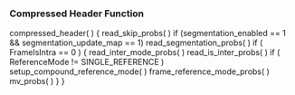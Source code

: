 ### Compressed Header Function

<div class="syntax">
compressed_header( ) {
    read_skip_probs( )
    if (segmentation_enabled == 1 && segmentation_update_map == 1)
        read_segmentation_probs( )
    if ( FrameIsIntra == 0 ) {
        read_inter_mode_probs( )
        read_is_inter_probs( )
        if ( ReferenceMode != SINGLE_REFERENCE )
            setup_compound_reference_mode( )
        frame_reference_mode_probs( )
        mv_probs( )
    }
}
</div>
